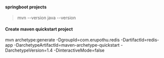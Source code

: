 #### springboot projects

> mvn --version
> java --version

#### Create maven quickstart project  
mvn archetype:generate -DgroupId=com.erupothu.redis -DartifactId=redis-app -DarchetypeArtifactId=maven-archetype-quickstart -DarchetypeVersion=1.4 -DinteractiveMode=false